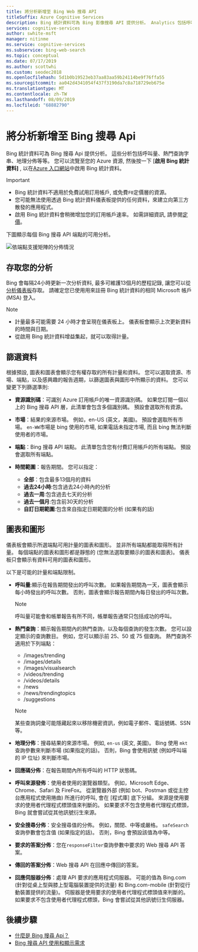 ```yaml
---
title: 將分析新增至 Bing Web 搜尋 API
titleSuffix: Azure Cognitive Services
description: Bing 統計資料可為 Bing 影像搜尋 API 提供分析。 Analytics 包括呼叫量、熱門查詢字串、地理分佈等等。
services: cognitive-services
author: swhite-msft
manager: nitinme
ms.service: cognitive-services
ms.subservice: bing-web-search
ms.topic: conceptual
ms.date: 07/17/2019
ms.author: scottwhi
ms.custom: seodec2018
ms.openlocfilehash: 5d1b0b19523eb37aa83aa59b24114be9f76ffa55
ms.sourcegitcommit: aa042d4341054f437f3190da7c8a718729eb675e
ms.translationtype: MT
ms.contentlocale: zh-TW
ms.lasthandoff: 08/09/2019
ms.locfileid: "68882790"
---
```

# <a name="add-analytics-to-the-bing-search-apis"></a>將分析新增至 Bing 搜尋 Api

Bing 統計資料可為 Bing 搜尋 Api 提供分析。 這些分析包括呼叫量、熱門查詢字串、地理分佈等等。 您可以流覽至您的 Azure 資源, 然後按一下 [**啟用 Bing 統計資料]** , 以在[Azure 入口網站](https://ms.portal.azure.com)中啟用 Bing 統計資料。

> [!IMPORTANT]
> * Bing 統計資料不適用於免費試用訂用帳戶, 或免費`F0`定價層的資源。
> * 您可能無法使用透過 Bing 統計資料儀表板提供的任何資料，來建立向第三方散發的應用程式。
> * 啟用 Bing 統計資料會稍微增加您的訂用帳戶速率。 如需詳細資訊, 請參閱[定價](https://aka.ms/bingstatisticspricing)。


下圖顯示每個 Bing 搜尋 API 端點的可用分析。

![依端點支援矩陣的分佈情況](./media/bing-statistics/bing-statistics-matrix.png)

## <a name="access-your-analytics"></a>存取您的分析

Bing 會每隔24小時更新一次分析資料, 最多可維護13個月的歷程記錄, 讓您可以從[分析儀表板](https://bingapistatistics.com)存取。 請確定您已使用用來註冊 Bing 統計資料的相同 Microsoft 帳戶 (MSA) 登入。

> [!NOTE]  
> * 計量最多可能需要 24 小時才會呈現在儀表板上。 儀表板會顯示上次更新資料的時間與日期。  
> * 從啟用 Bing 統計資料增益集起，就可以取得計量。

## <a name="filter-the-data"></a>篩選資料

根據預設, 圖表和圖表會顯示您有權存取的所有計量和資料。 您可以選取資源、市場、端點，以及感興趣的報告週期，以篩選圖表與圖形中所顯示的資料。 您可以變更下列篩選準則:

- **資源識別碼**：可識別 Azure 訂用帳戶的唯一資源識別碼。 如果您訂閱一個以上的 Bing 搜尋 API 層，此清單會包含多個識別碼。 預設會選取所有資源。  
  
- **市場**：結果的來源市場。 例如，en-US (英文，美國)。 預設會選取所有市場。 `en-WW`市場是 bing 使用的市場, 如果電話未指定市場, 而且 bing 無法判斷使用者的市場。  
  
- **端點**：Bing 搜尋 API 端點。 此清單包含您有付費訂用帳戶的所有端點。 預設會選取所有端點。  

- **時間範圍**：報告期間。 您可以指定：
  - **全部**：包含最多13個月的資料  
  - **過去24小時**:包含過去24小時內的分析  
  - **過去一周**:包含過去七天的分析  
  - **過去一個月**:包含前30天的分析  
  - **自訂日期範圍**:包含來自指定日期範圍的分析 (如果有的話)  

## <a name="charts-and-graphs"></a>圖表和圖形

儀表板會顯示所選端點可用計量的圖表和圖形。 並非所有端點都能取得所有計量。 每個端點的圖表和圖形都是靜態的 (您無法選取要顯示的圖表和圖表)。 儀表板只會顯示有資料可用的圖表和圖形。

<!--
For example, if you don't include the User-Agent header in your calls, the dashboard will not include device-related graphs.
-->

以下是可能的計量和端點限制。

- **呼叫量**:顯示在報告期間發出的呼叫次數。 如果報告期間為一天，圖表會顯示每小時發出的呼叫次數。 否則，圖表會顯示報告期間內每日發出的呼叫次數。  
  
  > [!NOTE]
  > 呼叫量可能會和帳單報告有所不同，帳單報告通常只包括成功的呼叫。

- **熱門查詢**：顯示報告期間內的熱門查詢，以及每個查詢的發生次數。 您可以設定顯示的查詢數目。 例如，您可以顯示前 25、50 或 75 個查詢。 熱門查詢不適用於下列端點：  

  - /images/trending
  - /images/details
  - /images/visualsearch
  - /videos/trending
  - /videos/details
  - /news
  - /news/trendingtopics
  - /suggestions  
  
  > [!NOTE]  
  > 某些查詢詞彙可能隱藏起來以移除機密資訊，例如電子郵件、電話號碼、SSN 等。

- **地理分佈**：搜尋結果的來源市場。 例如, `en-us` (英文, 美國)。 Bing 使用 `mkt` 查詢參數來判斷市場 (如果指定的話)。 否則，Bing 會使用訊號 (例如呼叫端的 IP 位址) 來判斷市場。

- **回應碼分佈**：在報告期間內所有呼叫的 HTTP 狀態碼。

- **呼叫來源發佈**：使用者使用的瀏覽器類型。 例如，Microsoft Edge、Chrome、Safari 及 FireFox。 從瀏覽器外部 (例如 bot、Postman 或從主控台應用程式使用捲曲) 所進行的呼叫, 會在 [程式庫] 底下分組。 來源是使用要求的使用者代理程式標頭值來判斷的。 如果要求不包含使用者代理程式標頭，Bing 就會嘗試從其他訊號衍生來源。  

- **安全搜尋分佈**：安全搜尋值的分佈。 例如，關閉、中等或嚴格。 `safeSearch` 查詢參數會包含值 (如果指定的話)。 否則，Bing 會預設該值為中等。  

- **要求的答案分佈**：您在`responseFilter`查詢參數中要求的 Web 搜尋 API 答案。  

- **傳回的答案分佈**：Web 搜尋 API 在回應中傳回的答案。

- **回應伺服器分佈**：處理 API 要求的應用程式伺服器。 可能的值為 Bing.com (針對從桌上型與膝上型電腦裝置提供的流量) 和 Bing.com-mobile (針對從行動裝置提供的流量)。 伺服器是使用要求的使用者代理程式標頭值來判斷的。 如果要求不包含使用者代理程式標頭，Bing 會嘗試從其他訊號衍生伺服器。

## <a name="next-steps"></a>後續步驟

* [什麼是 Bing 搜尋 Api？](bing-api-comparison.md)
* [Bing 搜尋 API 使用和顯示需求](use-display-requirements.md)
